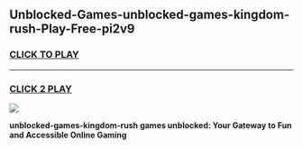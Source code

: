 
## Unblocked-Games-unblocked-games-kingdom-rush-Play-Free-pi2v9
<h3>
<a href="https://premium76.site?title=unblocked-games-kingdom-rush&ref=18A1">CLICK TO PLAY</a></h3>
<hr>

<h3>
<a href="https://premium76.site?title=unblocked-games-kingdom-rush&ref=18A1">CLICK 2 PLAY</a>
  
</h3>

<a href="https://premium76.site?title=unblocked-games-kingdom-rush&ref=18A1"><img src="https://clearcache.store/games.png"></a>


**unblocked-games-kingdom-rush games unblocked: Your Gateway to Fun and Accessible Online Gaming**
